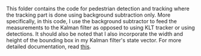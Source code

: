 This folder contains the code for pedestrian detection and tracking where the tracking part is done using background subtraction only. More specifically, in this code, I use the background subtractor to feed the measurements to the Kalman filter as opposed to using KLT tracker or using detections. It should also be noted that I also incorporate the width and height of the bounding box in my Kalman filter's state vector. For more detailed documentation, read [this](/Zeeshan_Nadir/readme.md).
